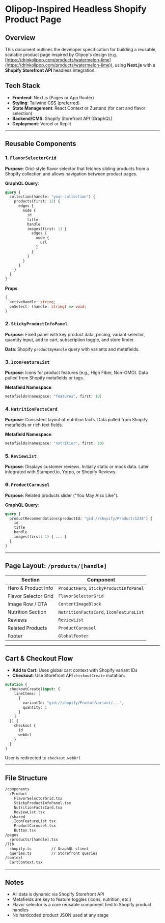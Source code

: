 # Olipop-Inspired Headless Shopify Product Page

## Overview

This document outlines the developer specification for building a reusable, scalable product page inspired by Olipop's design (e.g. [https://drinkolipop.com/products/watermelon-lime](https://drinkolipop.com/products/watermelon-lime)), using **Next.js** with a **Shopify Storefront API** headless integration.

## Tech Stack

- **Frontend**: Next.js (Pages or App Router)
- **Styling**: Tailwind CSS (preferred)
- **State Management**: React Context or Zustand (for cart and flavor selection)
- **Backend/CMS**: Shopify Storefront API (GraphQL)
- **Deployment**: Vercel or Replit

---

## Reusable Components

### 1. `FlavorSelectorGrid`

**Purpose**: Grid-style flavor selector that fetches sibling products from a Shopify collection and allows navigation between product pages.

**GraphQL Query**:

```graphql
query {
  collection(handle: "your-collection") {
    products(first: 12) {
      edges {
        node {
          id
          title
          handle
          images(first: 1) {
            edges {
              node {
                url
              }
            }
          }
        }
      }
    }
  }
}
```

**Props**:

```ts
{
  activeHandle: string;
  onSelect: (handle: string) => void;
}
```

### 2. `StickyProductInfoPanel`

**Purpose**: Fixed panel with key product data, pricing, variant selector, quantity input, add to cart, subscription toggle, and store finder.

**Data**: Shopify `productByHandle` query with variants and metafields.

### 3. `IconFeatureList`

**Purpose**: Icons for product features (e.g., High Fiber, Non-GMO). Data pulled from Shopify metafields or tags.

**Metafield Namespace**:

```graphql
metafields(namespace: "features", first: 10)
```

### 4. `NutritionFactsCard`

**Purpose**: Consistent layout of nutrition facts. Data pulled from Shopify metafields or rich text fields.

**Metafield Namespace**:

```graphql
metafields(namespace: "nutrition", first: 10)
```

### 5. `ReviewList`

**Purpose**: Displays customer reviews. Initially static or mock data. Later integrated with Stamped.io, Yotpo, or Shopify Reviews.

### 6. `ProductCarousel`

**Purpose**: Related products slider ("You May Also Like").

**GraphQL Query**:

```graphql
query {
  productRecommendations(productId: "gid://shopify/Product/1234") {
    id
    title
    handle
    images(first: 1) { ... }
  }
}
```

---

## Page Layout: `/products/[handle]`

| Section              | Component                               |
| -------------------- | --------------------------------------- |
| Hero & Product Info  | `ProductHero`, `StickyProductInfoPanel` |
| Flavor Selector Grid | `FlavorSelectorGrid`                    |
| Image Row / CTA      | `ContentImageBlock`                     |
| Nutrition Section    | `NutritionFactsCard`, `IconFeatureList` |
| Reviews              | `ReviewList`                            |
| Related Products     | `ProductCarousel`                       |
| Footer               | `GlobalFooter`                          |

---

## Cart & Checkout Flow

- **Add to Cart**: Uses global cart context with Shopify variant IDs
- **Checkout**: Use Storefront API `checkoutCreate` mutation:

```graphql
mutation {
  checkoutCreate(input: {
    lineItems: [
      {
        variantId: "gid://shopify/ProductVariant/...",
        quantity: 1
      }
    ]
  }) {
    checkout {
      id
      webUrl
    }
  }
}
```

User is redirected to `checkout.webUrl`

---

## File Structure

```txt
/components
  /Product
    FlavorSelectorGrid.tsx
    StickyProductInfoPanel.tsx
    NutritionFactsCard.tsx
    ReviewList.tsx
  /shared
    IconFeatureList.tsx
    ProductCarousel.tsx
    Button.tsx
/pages
  /products/[handle].tsx
/lib
  shopify.ts         // GraphQL client
  queries.ts         // Storefront queries
/context
  CartContext.tsx
```

---

## Notes

- All data is dynamic via Shopify Storefront API
- Metafields are key to feature toggles (icons, nutrition, etc.)
- Flavor selector is a core reusable component tied to Shopify product handles
- No hardcoded product JSON used at any stage

